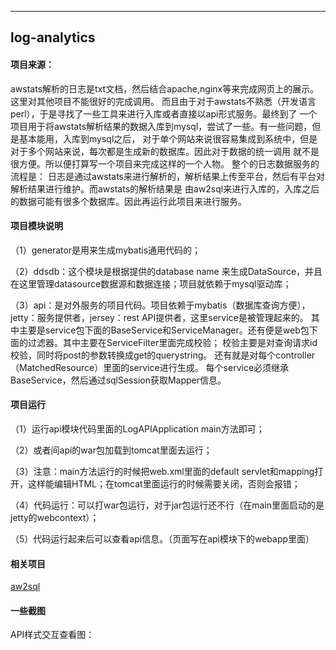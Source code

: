 ----------------
log-analytics
-----------------

#### 项目来源：
 awstats解析的日志是txt文档，然后结合apache,nginx等来完成网页上的展示。这里对其他项目不能很好的完成调用。
 而且由于对于awstats不熟悉（开发语言perl），于是寻找了一些工具来进行入库或者直接以api形式服务。最终到了
 一个项目用于将awstats解析结果的数据入库到mysql，尝试了一些。有一些问题，但是基本能用，入库到mysql之后，
 对于单个网站来说很容易集成到系统中，但是对于多个网站来说，每次都是生成新的数据库。因此对于数据的统一调用
 就不是很方便。所以便打算写一个项目来完成这样的一个人物。
 整个的日志数据服务的流程是：
 日志是通过awstats来进行解析的，解析结果上传至平台，然后有平台对解析结果进行维护。而awstats的解析结果是
 由aw2sql来进行入库的，入库之后的数据可能有很多个数据库。因此再运行此项目来进行服务。


#### 项目模块说明
（1）generator是用来生成mybatis通用代码的；

（2）ddsdb：这个模块是根据提供的database name 来生成DataSource，并且在这里管理datasource数据源和数据连接；项目就依赖于mysql驱动库；

（3）api：是对外服务的项目代码。项目依赖于mybatis（数据库查询方便），jetty：服务提供者，jersey：rest API提供者，这里service是被管理起来的。
其中主要是service包下面的BaseService和ServiceManager。还有便是web包下面的过滤器。其中主要在ServiceFilter里面完成校验；
校验主要是对查询请求id校验，同时将post的参数转换成get的querystring。
还有就是对每个controller（MatchedResource）里面的service进行生成。
每个service必须继承BaseService，然后通过sqlSession获取Mapper信息。



#### 项目运行
（1）运行api模块代码里面的LogAPIApplication main方法即可；

（2）或者间api的war包加载到tomcat里面去运行；

（3）注意：main方法运行的时候把web.xml里面的default servlet和mapping打开，这样能编辑HTML；在tomcat里面运行的时候需要关闭，否则会报错；

（4）代码运行：可以打war包运行，对于jar包运行还不行（在main里面启动的是jetty的webcontext）；

（5）代码运行起来后可以查看api信息。（页面写在api模块下的webapp里面）

#### 相关项目
[aw2sql](https://github.com/zw231212/aw2sql)


#### 一些截图
API样式交互查看图：
[](./screenshots/api/查询api页面.png)
[](./screenshots/api/api说明页面.png)
[](./screenshots/api/api说明代码.png)
